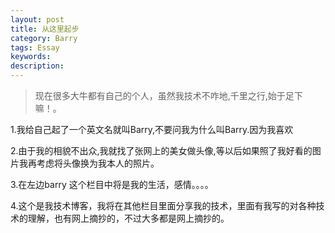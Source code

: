 ```yaml
---
layout: post
title: 从这里起步
category: Barry
tags: Essay
keywords: 
description: 
---
```


> 现在很多大牛都有自己的个人，虽然我技术不咋地,千里之行,始于足下嘛！。

1.我给自己起了一个英文名就叫Barry,不要问我为什么叫Barry.因为我喜欢



2.由于我的相貌不出众,我就找了张网上的美女做头像,等以后如果照了我好看的图片我再考虑将头像换为我本人的照片。



3.在左边barry 这个栏目中将是我的生活，感情。。。。



4.这个是我技术博客，我将在其他栏目里面分享我的技术，里面有我写的对各种技术的理解，也有网上摘抄的，不过大多都是网上摘抄的。



